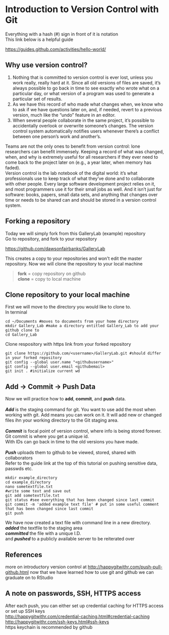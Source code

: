 # Introduction to Version Control with Git
Everything with a hash (#) sign in front of it is notation <br/>
This link below is a helpful guide <br/>

https://guides.github.com/activities/hello-world/ 

## Why use version control?

1. Nothing that is committed to version control is ever lost, unless you work really, really hard at it. Since all old versions of files are saved, it’s always possible to go back in time to see exactly who wrote what on a particular day, or what version of a program was used to generate a particular set of results.
2. As we have this record of who made what changes when, we know who to ask if we have questions later on, and, if needed, revert to a previous version, much like the “undo” feature in an editor.
3. When several people collaborate in the same project, it’s possible to accidentally overlook or overwrite someone’s changes. The version control system automatically notifies users whenever there’s a conflict between one person’s work and another’s.

Teams are not the only ones to benefit from version control: lone researchers can benefit immensely. Keeping a record of what was changed, when, and why is extremely useful for all researchers if they ever need to come back to the project later on (e.g., a year later, when memory has faded). <br/>
Version control is the lab notebook of the digital world: it’s what professionals use to keep track of what they’ve done and to collaborate with other people. Every large software development project relies on it, and most programmers use it for their small jobs as well. And it isn’t just for software: books, papers, small data sets, and anything that changes over time or needs to be shared can and should be stored in a version control system. <br/>


## Forking a repository
Today we will simply fork from this GalleryLab (example) repository <br/>
Go to repository, and fork to your repository <br/>

https://github.com/dawsonfairbanks/GalleryLab

This creates a copy to your repositories and won't edit the master repository.
Now we will clone the repository to your local machine

> **fork** = copy repository on github <br/>
> **clone** = copy to local machine

## Clone repository to your local machine 

First we will move to the directory you would like to clone to. <br/>
In terminal
```
cd ~/Documents #moves to documents from your home directory
mkdir Gallery_Lab #make a directory entitled Gallery_Lab to add your github clone to
cd Gallery_Lab
```

Clone respository with https link from your forked repository

```
git clone https://github.com/<username>/GalleryLab.git #should differ in your forked repository
git config --global user.name "<githubusername>"
git config --global user.email <githubemail>
git init . #initialize current wd
```

## Add &#8594; Commit &#8594; Push Data
Now we will practice how to **add**, **commit**, and **push** data. <br/><br/>
**_Add_** is the staging command for git. You want to use add the most when working with git.
Add means you can work on it. It will add new or changed files ihn your working directory to the Git staging area. <br/><br/>
**_Commit_** is focal point of version control, where info is being stored forever.
Git commit is where you get a unique id. <br/>
With IDs can go back in time to the old versions you have made. <br/><br/>
**_Push_** uploads them to github to be viewed, stored, shared with collaborators <br/>
Refer to the guide link at the top of this tutorial on pushing sensitive data, passwds etc.

```
mkdir example_directory
cd example_directory
nano sometextfile.txt
#write some text and save out
git add sometextfile.txt
git status #see everything that has been changed since last commit
git commit -m 'added example text file' # put in some useful comment that has been changed since last commit
git push
```

We have now created a text file with command line in a new directory. <br/>
**_added_** the textfile to the staging area <br/>
**_committed_** the file with a unique I.D. <br/>
and **_pushed_** to a publicly available server to be reiterated over <br/>

## References
more on introductory version control at http://happygitwithr.com/push-pull-github.html
now that we have learned how to use git and github we can graduate on to RStudio


## A note on passwords, SSH, HTTPS access
After each push, you can either set up credential caching for HTTPS access or set up SSH keys <br/>
http://happygitwithr.com/credential-caching.html#credential-caching <br/>
http://happygitwithr.com/ssh-keys.html#ssh-keys <br/>
https keychain is recommended by github 

